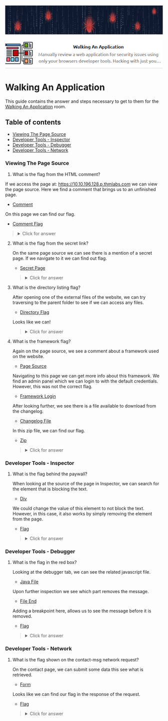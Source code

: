 ![Walking An Application Banner](https://github.com/Kevinovitz/TryHackMe_Writeups/blob/main/walkinganapplication/Walking_Application_Banner.png)

<p align="center">
   <img src="https://github.com/Kevinovitz/TryHackMe_Writeups/blob/main/walkinganapplication/Walking_Application_Cover.png" alt="Walking An Application Logo">
</p>

# Walking An Application

This guide contains the answer and steps necessary to get to them for the [Walking An Application](https://tryhackme.com/room/walkinganapplication) room.

## Table of contents

- [Viewing The Page Source](#viewing-the-page-source)
- [Developer Tools - Inspector](#developer-tools---inspector)
- [Developer Tools - Debugger](#developer-tools---debugger)
- [Developer Tools - Network](#developer-tools---network)

### Viewing The Page Source

1.  What is the flag from the HTML comment?

   If we access the page at: https://10.10.196.128.p.thmlabs.com we can view the page source. Here we find a comment that brings us to an unfinished page.
   
   - [Comment](https://github.com/Kevinovitz/TryHackMe_Writeups/blob/main/walkinganapplication/Walking_Application_Page_Source_Comment.png)
   
   On this page we can find our flag.
   
   - [Comment Flag](https://github.com/Kevinovitz/TryHackMe_Writeups/blob/main/walkinganapplication/Walking_Application_Page_Source_Comment_Flag.png)
   
   ><details><summary>Click for answer</summary>THM{HTML_COMMENTS_ARE_DANGEROUS}</details>

2. What is the flag from the secret link?

   On the same page source we can see there is a mention of a secret page. If we navigate to it we can find out flag.
   
   - [Secret Page](https://github.com/Kevinovitz/TryHackMe_Writeups/blob/main/walkinganapplication/Walking_Application_Page_Source_Secret_Page.png)
   
   ><details><summary>Click for answer</summary>THM{NOT_A_SECRET_ANYMORE}</details>
   
3. What is the directory listing flag?

   After opening one of the external files of the website, we can try traversing to the parent folder to see if we can access any files.
   
   - [Directory Flag](https://github.com/Kevinovitz/TryHackMe_Writeups/blob/main/walkinganapplication/Walking_Application_Page_Source_Directory_Flag.png)
   
   Looks like we can!

   ><details><summary>Click for answer</summary>THM{INVALID_DIRECTORY_PERMISSIONS}</details>

4. What is the framework flag?

   Again on the page source, we see a comment about a framework used on the website.
   
   - [Page Source](https://github.com/Kevinovitz/TryHackMe_Writeups/blob/main/walkinganapplication/Walking_Application_Page_Source_Page_Source.png)
   
   Navigating to this page we can get more info about this framework. We find an admin panel which we can login to with the default credentials. However, this was not the correct flag. 
   
   - [Framework Login](https://github.com/Kevinovitz/TryHackMe_Writeups/blob/main/walkinganapplication/Walking_Application_Page_Source_Framework_Login.png)
   
   After looking further, we see there is a file available to download from the changelog.
   
   - [Changelog File](https://github.com/Kevinovitz/TryHackMe_Writeups/blob/main/walkinganapplication/Walking_Application_Page_Source_Changelog_File.png)
   
   In this zip file, we can find our flag.
   
   - [Zip](https://github.com/Kevinovitz/TryHackMe_Writeups/blob/main/walkinganapplication/Walking_Application_Page_Source_Zip.png)

   ><details><summary>Click for answer</summary>THM{KEEP_YOUR_SOFTWARE_UPDATED}</details>

### Developer Tools - Inspector

1. What is the flag behind the paywall?

   When looking at the source of the page in Inspector, we can search for the element that is blocking the text.
   
   - [Div](https://github.com/Kevinovitz/TryHackMe_Writeups/blob/main/walkinganapplication/Walking_Application_Inspector_Div.png)
   
   We could change the value of this element to not block the text. However, in this case, it also works by simply removing the element from the page.
   
   - [Flag](https://github.com/Kevinovitz/TryHackMe_Writeups/blob/main/walkinganapplication/Walking_Application_Inspector_Flag.png)

   ><details><summary>Click for answer</summary>THM{NOT_SO_HIDDEN}</details>

### Developer Tools - Debugger

1. What is the flag in the red box?

   Looking at the debugger tab, we can see the related javascript file.
   
   - [Java File](https://github.com/Kevinovitz/TryHackMe_Writeups/blob/main/walkinganapplication/Walking_Application_Debugger_Java_File.png)
   
   Upon further inspection we see which part removes the message.
   
   - [File End](https://github.com/Kevinovitz/TryHackMe_Writeups/blob/main/walkinganapplication/Walking_Application_Debugger_File_End.png)
   
   Adding a breakpoint here, allows us to see the message before it is removed.
   
   - [Flag](https://github.com/Kevinovitz/TryHackMe_Writeups/blob/main/walkinganapplication/Walking_Application_Debugger_Flag.png)

   ><details><summary>Click for answer</summary>THM{CATCH_ME_IF_YOU_CAN}</details>

### Developer Tools - Network

1. What is the flag shown on the contact-msg network request?

   On the contact page, we can submit some data this see what is retrieved.
   
   - [Form](https://github.com/Kevinovitz/TryHackMe_Writeups/blob/main/walkinganapplication/Walking_Application_Network_Form.png)

   Looks like we can find our flag in the response of the request.
   
   - [Flag](https://github.com/Kevinovitz/TryHackMe_Writeups/blob/main/walkinganapplication/Walking_Application_Network_Flag.png)

   ><details><summary>Click for answer</summary>THM{GOT_AJAX_FLAG}</details>
